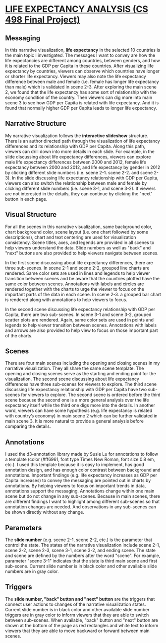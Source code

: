 # [LIFE EXPECTANCY ANALYSIS (CS 498 Final Project)](https://bin0212.github.io/Narrative_Visualization/src/page1)

## Messaging
In this narrative visualization, **life expectancy** in the selected 10 countries is the main topic I investigated. The messages I want to convey are how the life expectancies are different among countries, between genders, and how it is related to the GDP per Capita in these countries. After visualizing life expectancy by countries, viewers can observe which countries have longer or shorter life expectancy. Viewers may also note the life expectancy difference between male and female (i.e. female has longer life expectancy than male) which is validated in scene 2-3. After exploring the main scene 2, we found that the life expectancy has some sort of relationship with the economy condition of the country. Then viewers can dig more into main scene 3 to see how GDP per Capita is related with life expectancy. And it is found that normally higher GDP per Capita leads to longer life expectancy.

## Narrative Structure
My narrative visualization follows the **interactive slideshow** structure. There is an author directed path through the visualization of life expectancy differences and its relationship with GDP per Capita. Along this path, viewers can drill down into more details in each slide. For example, in the slide discussing about life expectancy differences, viewers can explore male life expectancy differences between 2000 and 2012, female life expectancy between 2000 and 2012, and life expectancy by gender in 2012 by clicking different slide numbers (i.e. scene 2-1. scene 2-2. and scene 2-3). In the slide discussing life expectancy relationship with GDP per Capita, viewers can also switch the relationship between male and female by clicking different slide numbers (i.e. scene 3-1, and scene 3-2). If viewers are not interested in the details, they can continue by clicking the "next" button in each page.  

## Visual Structure
For all the scenes in this narrative visualization, same background color, chart background color, scene layout (i.e. one chart followed by some descriptions), chart and text centering are used for visualization consistency. Scene titles, axes, and legends are provided in all scenes to help viewers understand the data. Slide numbers as well as "back" and "next" buttons are also provided to help viewers navigate between scenes.

In the first scene discussing about life expectancy differences, there are three sub-scenes. In scene 2-1 and scene 2-2, grouped line charts are rendered. Same color sets are used in lines and legends to help viewer transition between scenes and be aware that the countries plotted have the same color between scenes. Annotations with labels and circles are rendered together with the charts to urge the viewer to focus on the important parts of the data in each scene. In scene 2-3. a grouped bar chart is rendered along with annotations to help viewers to focus. 

In the second scene discussing life expectancy relationship with GDP per Capita, there are two sub-scenes. In scene 3-1 and scene 3-2, grouped scatter plots are rendered. Again, same color sets are used in points and legends to help viewer transition between scenes. Annotations with labels and arrows are also provided to help view to focus on those important part of the charts.

## Scenes
There are four main scenes including the opening and closing scenes in my narrative visualization. They all share the same scene template. The opening and closing scenes serve as the starting and ending point for the visualization. The second scene discussing about life expectancy differences have three sub-scenes for viewers to explore. The third scene discussing life expectancy relationship with GDP per Capita have two sub-scenes for viewers to explore. The second scene is ordered before the third scene because the second one is a more general analysis over the life expectancy itself while the third one digs more into the details. In another word, viewers can have some hypothesis (e.g. life expectancy is related with country’s economy) in main scene 2 which can be further validated in main scene 3. It is more natural to provide a general analysis before comparing the details.  

## Annotations
I used the d3-annotation library made by Susie Lu for annotations to follow a template (color (#ff6961, font type Times New Roman, font size 0.8 em, etc.). I used this template because it is easy to implement, has good annotation design, and has enough color contrast between background and annotations. Important findings (e.g. life expectancy increases as GDP per Capita increases) to convey the messaging are pointed out in charts by annotations. By helping viewers to focus on important trends in data, annotations support the messaging. Annotations change within one main scene but do not change in any sub-scenes. Because in main scenes, there are different findings I want to highlight among different sub-scenes so that annotation changes are needed. And observations in any sub-scenes can be shown directly without any change.

## Parameters
The **slide number** (e.g. scene 2-1, scene 2-2, etc.) is the parameter that control the state. The states of the narrative visualization include scene 2-1, scene 2-2, scene 2-3, scene 3-1, scene 3-2, and ending scene. The state and scene are defined by the numbers after the word "scene". For example, parameter "scene 3-1" indicates that the state is third main scene and first sub-scene. Current slide number is in black color and other available slide numbers are in gray color. 

## Triggers
The **slide number, "back" button and "next" button** are the triggers that connect user actions to changes of the narrative visualization states. Current slide number is in black color and other available slide number triggers are in gray color to inform viewers that they are able to switch between sub-scenes. When available, "back" button and "next" button are shown at the bottom of the page as red rectangles and white text to inform viewers that they are able to move backward or forward between main scenes. 
